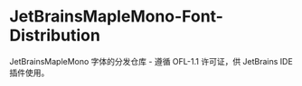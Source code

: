 # JetBrainsMapleMono-Font-Distribution
JetBrainsMapleMono 字体的分发仓库 - 遵循 OFL-1.1 许可证，供 JetBrains IDE 插件使用。
